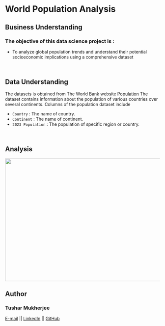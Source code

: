 # World Population Analysis

## Business Understanding
### The objective of this data science project is :
<ul>
  <li>To analyze global population trends and understand their potential socioeconomic implications using a comprehensive dataset</li>
</ul>

<br>

## Data Understanding
 The datasets is obtained from The World Bank website <a href="https://data.worldbank.org/indicator/SP.POP.TOTL">Population</a> The dataset contains information about the population of various countries over several continents.
Columns of the population dataset include
<ul>
  <li><code>Country</code> : The name of country.</li>
  <li><code>Continent</code> : The name of continent.</li>
  <li><code>2023 Population</code> : The population of specific region or country.</li>
</ul>

<br>

## Analysis
<img src="Output.png" width="550" height="400">

## Author
### Tushar Mukherjee 

<a href="mailto: mukherjeetushar78@gmail.com">E-mail</a> || <a href="https://www.linkedin.com/in/tushar-mukherjee-b8516028a">LinkedIn</a> || <a href="https://github.com/GocoVoid">GitHub</a>
